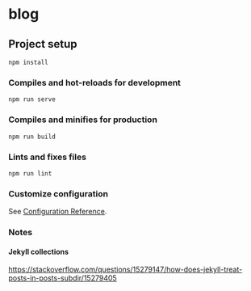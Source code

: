 # blog

## Project setup
```
npm install
```

### Compiles and hot-reloads for development
```
npm run serve
```

### Compiles and minifies for production
```
npm run build
```

### Lints and fixes files
```
npm run lint
```

### Customize configuration
See [Configuration Reference](https://cli.vuejs.org/config/).

### Notes

#### Jekyll collections

https://stackoverflow.com/questions/15279147/how-does-jekyll-treat-posts-in-posts-subdir/15279405
